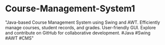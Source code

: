 # Course-Management-System1
"Java-based Course Management System using Swing and AWT. Efficiently manage courses, student records, and grades. User-friendly GUI. Explore and contribute on GitHub for collaborative development. #Java #Swing #AWT #CMS"
